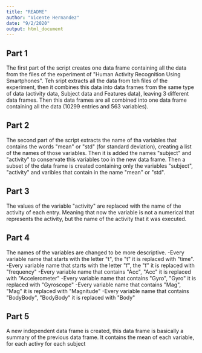 ```yaml
---
title: "README"
author: "Vicente Hernandez"
date: "9/2/2020"
output: html_document
---
```


## Part 1

The first part of the script creates one data frame containing all the data from the files of the experiment of "Human Activity Recognition Using Smartphones". Teh sript extracts all the data from teh files of the experiment, then it combines this data into data frames from the same type of data (activity data, Subject data and Features data), leaving 3 different data frames. Then this data frames are all combined into one data frame containing all the data (10299 entries and 563 variables).

## Part 2

The second part of the script extracts the name of tha variables that contains the words "mean" or "std" (for standard deviation), creating a list of the names of those variables. Then it is added the names "subject" and "activity" to conservate this variables too in the new data frame. Then a subset of the data frame is created containing only the variables "subject", "activity" and varibles that contain in the name "mean" or "std".

## Part 3

The values of the variable "activity" are replaced with the name of the activity of each entry. Meaning that now the variable is not a numerical that represents the activity, but the name of the activity that it was executed.

## Part 4

The names of the variables are changed to be more descriptive.
-Every variable name that starts with the letter "t", the "t" it is replaced with "time".
-Every variable name that starts with the letter "f", the "f" it is replaced with "frequency"
-Every variable name that contains "Acc", "Acc" it is replaced with "Accelerometer"
-Every variable name that contains "Gyro", "Gyro" it is replaced with "Gyroscope"
-Every variable name that contains "Mag", "Mag" it is replaced with "Magnitude"
-Every variable name that contains "BodyBody", "BodyBody" it is replaced with "Body"

## Part 5

A new independent data frame is created, this data frame is basically a summary of the previous data frame. It contains the mean of each variable, for each activy for each subject